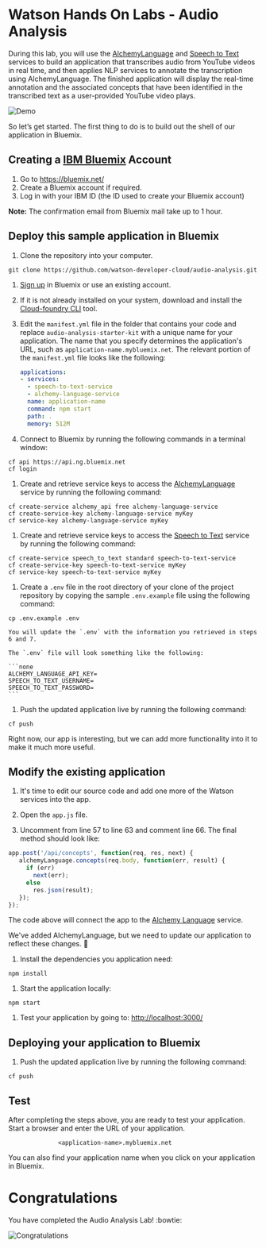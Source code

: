 # Watson Hands On Labs - Audio Analysis

During this lab, you will use the [AlchemyLanguage][alchemy_language] and [Speech to Text][speech_to_text] services to build an application that transcribes audio from YouTube videos in real time, and then applies NLP services to annotate the transcription using AlchemyLanguage. The finished application will display the real-time annotation and the associated concepts that have been identified in the transcribed text as a user-provided YouTube video plays.

![Demo](http://g.recordit.co/I5NZgI4lvY.gif)

So let’s get started. The first thing to do is to build out the shell of our application in Bluemix.

## Creating a [IBM Bluemix][bluemix] Account

  1. Go to https://bluemix.net/
  2. Create a Bluemix account if required.
  3. Log in with your IBM ID (the ID used to create your Bluemix account) 

**Note:** The confirmation email from Bluemix mail take up to 1 hour.

## Deploy this sample application in Bluemix

1. Clone the repository into your computer.

  ```none
  git clone https://github.com/watson-developer-cloud/audio-analysis.git
   ```

1. [Sign up][sign_up] in Bluemix or use an existing account.
1. If it is not already installed on your system, download and install the [Cloud-foundry CLI][cloud_foundry] tool.
1. Edit the `manifest.yml` file in the folder that contains your code and replace `audio-analysis-starter-kit` with a unique name for your application. The name that you specify determines the application's URL, such as `application-name.mybluemix.net`. The relevant portion of the `manifest.yml` file looks like the following:

    ```yml
    applications:
    - services:
      - speech-to-text-service
      - alchemy-language-service
      name: application-name
      command: npm start
      path: .
      memory: 512M
    ```

1. Connect to Bluemix by running the following commands in a terminal window:

  ```none
  cf api https://api.ng.bluemix.net
  cf login
  ```

1. Create and retrieve service keys to access the [AlchemyLanguage][alchemy_language] service by running the following command:

  ```none
  cf create-service alchemy_api free alchemy-language-service
  cf create-service-key alchemy-language-service myKey
  cf service-key alchemy-language-service myKey
  ```

1. Create and retrieve service keys to access the [Speech to Text][speech_to_text] service by running the following command:

  ```none
  cf create-service speech_to_text standard speech-to-text-service
  cf create-service-key speech-to-text-service myKey
  cf service-key speech-to-text-service myKey
  ```

1. Create a `.env` file in the root directory of your clone of the project repository by copying the sample `.env.example` file using the following command:
  
  ```none
  cp .env.example .env
  ```
    You will update the `.env` with the information you retrieved in steps 6 and 7.

    The `.env` file will look something like the following:
    
    ```none
    ALCHEMY_LANGUAGE_API_KEY=
    SPEECH_TO_TEXT_USERNAME=
    SPEECH_TO_TEXT_PASSWORD=
    ```
    
1. Push the updated application live by running the following command:

  ```none
  cf push
  ```
  

Right now, our app is interesting, but we can add more functionality into it to make it much more useful.

## Modify the existing application

1. It's time to edit our source code and add one more of the Watson services into the app.

1. Open the `app.js` file.

1. Uncomment from line 57 to line 63 and comment line 66. The final method should look like:

  ```js
  app.post('/api/concepts', function(req, res, next) {
     alchemyLanguage.concepts(req.body, function(err, result) {
       if (err)
         next(err);
       else
         res.json(result);
     });
  });
  ```

  The code above will connect the app to the [Alchemy Language][alchemy_language] service.

  We've added AlchemyLanguage, but we need to update our application to reflect these changes. :rocket:

1. Install the dependencies you application need:

  ```none
  npm install
  ```

1. Start the application locally:

  ```none
  npm start
  ```

1. Test your application by going to: [http://localhost:3000/](http://localhost:3000/)



## Deploying your application to Bluemix    

1. Push the updated application live by running the following command:

  ```none
  cf push
  ```

## Test

After completing the steps above, you are ready to test your application. Start a browser and enter the URL of your application.

                  <application-name>.mybluemix.net

You can also find your application name when you click on your application in Bluemix.



# Congratulations

You have completed the Audio Analysis Lab! :bowtie:

 ![Congratulations](http://i.giphy.com/ENagATV1Gr9eg.gif)

[sign_up]: https://bluemix.net/registration
[bluemix]: https://console.ng.bluemix.net/
[wdc_services]: http://www.ibm.com/watson/developercloud/services-catalog.html
[speech_to_text]: http://www.ibm.com/watson/developercloud/doc/speech-to-text
[alchemy_language]: http://www.ibm.com/watson/developercloud/doc/alchemylanguage
[cloud_foundry]: https://github.com/cloudfoundry/cli


